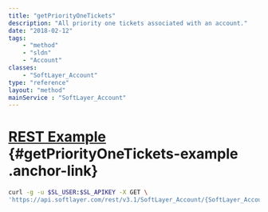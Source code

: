 ```yaml
---
title: "getPriorityOneTickets"
description: "All priority one tickets associated with an account."
date: "2018-02-12"
tags:
    - "method"
    - "sldn"
    - "Account"
classes:
    - "SoftLayer_Account"
type: "reference"
layout: "method"
mainService : "SoftLayer_Account"
---
```


# [REST Example](#getPriorityOneTickets-example) <a href="/article/rest/"><i class="fas fa-question"></i></a> {#getPriorityOneTickets-example .anchor-link} 
```bash
curl -g -u $SL_USER:$SL_APIKEY -X GET \
'https://api.softlayer.com/rest/v3.1/SoftLayer_Account/{SoftLayer_AccountID}/getPriorityOneTickets'
```
